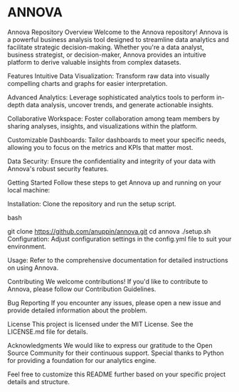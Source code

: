 # ANNOVA
Annova Repository
Overview
Welcome to the Annova repository! Annova is a powerful business analysis tool designed to streamline data analytics and facilitate strategic decision-making. Whether you're a data analyst, business strategist, or decision-maker, Annova provides an intuitive platform to derive valuable insights from complex datasets.

Features
Intuitive Data Visualization: Transform raw data into visually compelling charts and graphs for easier interpretation.

Advanced Analytics: Leverage sophisticated analytics tools to perform in-depth data analysis, uncover trends, and generate actionable insights.

Collaborative Workspace: Foster collaboration among team members by sharing analyses, insights, and visualizations within the platform.

Customizable Dashboards: Tailor dashboards to meet your specific needs, allowing you to focus on the metrics and KPIs that matter most.

Data Security: Ensure the confidentiality and integrity of your data with Annova's robust security features.

Getting Started
Follow these steps to get Annova up and running on your local machine:

Installation: Clone the repository and run the setup script.

bash

git clone https://github.com/anuppin/annova.git
cd annova
./setup.sh
Configuration: Adjust configuration settings in the config.yml file to suit your environment.

Usage: Refer to the comprehensive documentation for detailed instructions on using Annova.

Contributing
We welcome contributions! If you'd like to contribute to Annova, please follow our Contribution Guidelines.

Bug Reporting
If you encounter any issues, please open a new issue and provide detailed information about the problem.

License
This project is licensed under the MIT License. See the LICENSE.md file for details.

Acknowledgments
We would like to express our gratitude to the Open Source Community for their continuous support.
Special thanks to Python for providing a foundation for our analytics engine.

Feel free to customize this README further based on your specific project details and structure.
